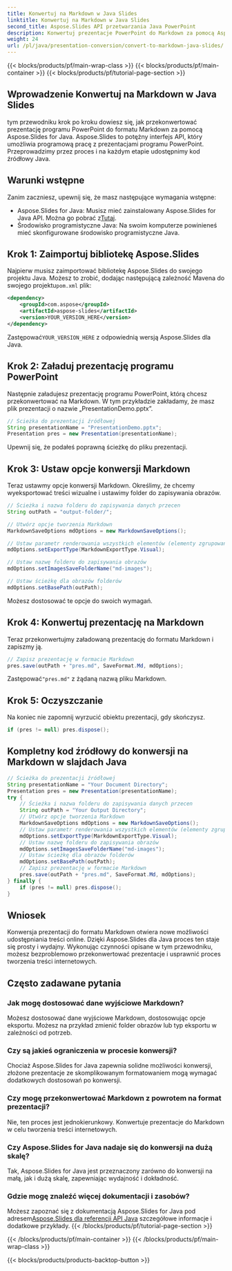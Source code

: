 ```yaml
---
title: Konwertuj na Markdown w Java Slides
linktitle: Konwertuj na Markdown w Java Slides
second_title: Aspose.Slides API przetwarzania Java PowerPoint
description: Konwertuj prezentacje PowerPoint do Markdown za pomocą Aspose.Slides dla Java. Postępuj zgodnie z tym przewodnikiem krok po kroku, aby bez wysiłku przekształcić slajdy.
weight: 24
url: /pl/java/presentation-conversion/convert-to-markdown-java-slides/
---
```


{{< blocks/products/pf/main-wrap-class >}}
{{< blocks/products/pf/main-container >}}
{{< blocks/products/pf/tutorial-page-section >}}


## Wprowadzenie Konwertuj na Markdown w Java Slides

tym przewodniku krok po kroku dowiesz się, jak przekonwertować prezentację programu PowerPoint do formatu Markdown za pomocą Aspose.Slides for Java. Aspose.Slides to potężny interfejs API, który umożliwia programową pracę z prezentacjami programu PowerPoint. Przeprowadzimy przez proces i na każdym etapie udostępnimy kod źródłowy Java.

## Warunki wstępne

Zanim zaczniesz, upewnij się, że masz następujące wymagania wstępne:

-  Aspose.Slides for Java: Musisz mieć zainstalowany Aspose.Slides for Java API. Można go pobrać z[Tutaj](https://products.aspose.com/slides/java/).
- Środowisko programistyczne Java: Na swoim komputerze powinieneś mieć skonfigurowane środowisko programistyczne Java.

## Krok 1: Zaimportuj bibliotekę Aspose.Slides

 Najpierw musisz zaimportować bibliotekę Aspose.Slides do swojego projektu Java. Możesz to zrobić, dodając następującą zależność Mavena do swojego projektu`pom.xml` plik:

```xml
<dependency>
    <groupId>com.aspose</groupId>
    <artifactId>aspose-slides</artifactId>
    <version>YOUR_VERSION_HERE</version>
</dependency>
```

 Zastępować`YOUR_VERSION_HERE` z odpowiednią wersją Aspose.Slides dla Java.

## Krok 2: Załaduj prezentację programu PowerPoint

Następnie załadujesz prezentację programu PowerPoint, którą chcesz przekonwertować na Markdown. W tym przykładzie zakładamy, że masz plik prezentacji o nazwie „PresentationDemo.pptx”.

```java
// Ścieżka do prezentacji źródłowej
String presentationName = "PresentationDemo.pptx";
Presentation pres = new Presentation(presentationName);
```

Upewnij się, że podałeś poprawną ścieżkę do pliku prezentacji.

## Krok 3: Ustaw opcje konwersji Markdown

Teraz ustawmy opcje konwersji Markdown. Określimy, że chcemy wyeksportować treści wizualne i ustawimy folder do zapisywania obrazów.

```java
// Ścieżka i nazwa folderu do zapisywania danych przecen
String outPath = "output-folder/";

// Utwórz opcje tworzenia Markdown
MarkdownSaveOptions mdOptions = new MarkdownSaveOptions();

// Ustaw parametr renderowania wszystkich elementów (elementy zgrupowane będą renderowane razem).
mdOptions.setExportType(MarkdownExportType.Visual);

// Ustaw nazwę folderu do zapisywania obrazów
mdOptions.setImagesSaveFolderName("md-images");

// Ustaw ścieżkę dla obrazów folderów
mdOptions.setBasePath(outPath);
```

Możesz dostosować te opcje do swoich wymagań.

## Krok 4: Konwertuj prezentację na Markdown

Teraz przekonwertujmy załadowaną prezentację do formatu Markdown i zapiszmy ją.

```java
// Zapisz prezentację w formacie Markdown
pres.save(outPath + "pres.md", SaveFormat.Md, mdOptions);
```

 Zastępować`"pres.md"` z żądaną nazwą pliku Markdown.

## Krok 5: Oczyszczanie

Na koniec nie zapomnij wyrzucić obiektu prezentacji, gdy skończysz.

```java
if (pres != null) pres.dispose();
```

## Kompletny kod źródłowy do konwersji na Markdown w slajdach Java

```java
// Ścieżka do prezentacji źródłowej
String presentationName = "Your Document Directory";
Presentation pres = new Presentation(presentationName);
try {
	// Ścieżka i nazwa folderu do zapisywania danych przecen
	String outPath = "Your Output Directory";
	// Utwórz opcje tworzenia Markdown
	MarkdownSaveOptions mdOptions = new MarkdownSaveOptions();
	// Ustaw parametr renderowania wszystkich elementów (elementy zgrupowane będą renderowane razem).
	mdOptions.setExportType(MarkdownExportType.Visual);
	// Ustaw nazwę folderu do zapisywania obrazów
	mdOptions.setImagesSaveFolderName("md-images");
	// Ustaw ścieżkę dla obrazów folderów
	mdOptions.setBasePath(outPath);
	// Zapisz prezentację w formacie Markdown
	pres.save(outPath + "pres.md", SaveFormat.Md, mdOptions);
} finally {
	if (pres != null) pres.dispose();
}
```

## Wniosek

Konwersja prezentacji do formatu Markdown otwiera nowe możliwości udostępniania treści online. Dzięki Aspose.Slides dla Java proces ten staje się prosty i wydajny. Wykonując czynności opisane w tym przewodniku, możesz bezproblemowo przekonwertować prezentacje i usprawnić proces tworzenia treści internetowych.

## Często zadawane pytania

### Jak mogę dostosować dane wyjściowe Markdown?

Możesz dostosować dane wyjściowe Markdown, dostosowując opcje eksportu. Możesz na przykład zmienić folder obrazów lub typ eksportu w zależności od potrzeb.

### Czy są jakieś ograniczenia w procesie konwersji?

Chociaż Aspose.Slides for Java zapewnia solidne możliwości konwersji, złożone prezentacje ze skomplikowanym formatowaniem mogą wymagać dodatkowych dostosowań po konwersji.

### Czy mogę przekonwertować Markdown z powrotem na format prezentacji?

Nie, ten proces jest jednokierunkowy. Konwertuje prezentacje do Markdown w celu tworzenia treści internetowych.

### Czy Aspose.Slides for Java nadaje się do konwersji na dużą skalę?

Tak, Aspose.Slides for Java jest przeznaczony zarówno do konwersji na małą, jak i dużą skalę, zapewniając wydajność i dokładność.

### Gdzie mogę znaleźć więcej dokumentacji i zasobów?

 Możesz zapoznać się z dokumentacją Aspose.Slides for Java pod adresem[Aspose.Slides dla referencji API Java](https://reference.aspose.com/slides/java/) szczegółowe informacje i dodatkowe przykłady.
{{< /blocks/products/pf/tutorial-page-section >}}

{{< /blocks/products/pf/main-container >}}
{{< /blocks/products/pf/main-wrap-class >}}

{{< blocks/products/products-backtop-button >}}
